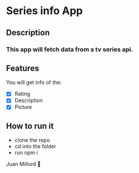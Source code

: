 # Series info App

## Description
### This app will fetch data from a tv series api.

## Features
You will get info of the:
- [x] Rating
- [x] Description
- [x] Picture

## How to run it

- clone the repo
- cd into the folder
- run npm i

Juan Millord :boy:
